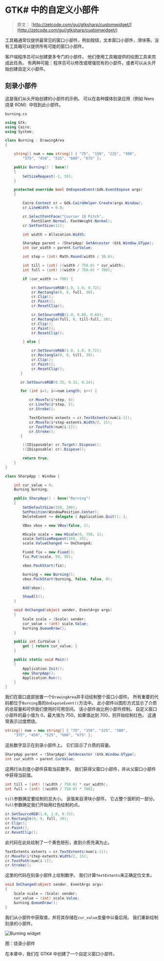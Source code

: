 # GTK# 中的自定义小部件 

> 原文： [http://zetcode.com/gui/gtksharp/customwidget/](http://zetcode.com/gui/gtksharp/customwidget/)

工具箱通常仅提供最常见的窗口小部件，例如按钮，文本窗口小部件，滑块等。没有工具箱可以提供所有可能的窗口小部件。

客户端程序员可以创建更多专门的小部件。 他们使用工具箱提供的绘图工具来完成此任务。 有两种可能：程序员可以修改或增强现有的小部件，或者可以从头开始创建自定义小部件。

## 刻录小部件

这是我们从头开始创建的小部件的示例。 可以在各种媒体刻录应用（例如 Nero 烧录 ROM）中找到此小部件。

`burning.cs`

```cs
using Gtk;
using Cairo;
using System;

class Burning : DrawingArea
{

    string[] num = new string[] { "75", "150", "225", "300", 
        "375", "450", "525", "600", "675" };

    public Burning() : base()
    {
        SetSizeRequest(-1, 30);
    }

    protected override bool OnExposeEvent(Gdk.EventExpose args)
    {

        Cairo.Context cr = Gdk.CairoHelper.Create(args.Window);
        cr.LineWidth = 0.8;

        cr.SelectFontFace("Courier 10 Pitch", 
            FontSlant.Normal, FontWeight.Normal);
        cr.SetFontSize(11);

        int width = Allocation.Width;

        SharpApp parent = (SharpApp) GetAncestor (Gtk.Window.GType);        
        int cur_width = parent.CurValue;

        int step = (int) Math.Round(width / 10.0);

        int till = (int) ((width / 750.0) * cur_width);
        int full = (int) ((width / 750.0) * 700);

        if (cur_width >= 700) {

            cr.SetSourceRGB(1.0, 1.0, 0.72);
            cr.Rectangle(0, 0, full, 30);
            cr.Clip();
            cr.Paint();
            cr.ResetClip();

            cr.SetSourceRGB(1.0, 0.68, 0.68);
            cr.Rectangle(full, 0, till-full, 30);    
            cr.Clip();
            cr.Paint();
            cr.ResetClip();

        } else { 

            cr.SetSourceRGB(1.0, 1.0, 0.72);
            cr.Rectangle(0, 0, till, 30);
            cr.Clip();
            cr.Paint();
            cr.ResetClip();
       }  

       cr.SetSourceRGB(0.35, 0.31, 0.24);

       for (int i=1; i<=num.Length; i++) {

           cr.MoveTo(i*step, 0);
           cr.LineTo(i*step, 5);    
           cr.Stroke();

           TextExtents extents = cr.TextExtents(num[i-1]);
           cr.MoveTo(i*step-extents.Width/2, 15);
           cr.TextPath(num[i-1]);
           cr.Stroke();
       }

        ((IDisposable) cr.Target).Dispose();                                      
        ((IDisposable) cr).Dispose();

        return true;
    }
}

class SharpApp : Window {

    int cur_value = 0;
    Burning burning;

    public SharpApp() : base("Burning")
    {
        SetDefaultSize(350, 200);
        SetPosition(WindowPosition.Center);
        DeleteEvent += delegate { Application.Quit(); };

        VBox vbox = new VBox(false, 2);

        HScale scale = new HScale(0, 750, 1);
        scale.SetSizeRequest(160, 35);
        scale.ValueChanged += OnChanged;

        Fixed fix = new Fixed();
        fix.Put(scale, 50, 50);

        vbox.PackStart(fix);

        burning = new Burning();
        vbox.PackStart(burning, false, false, 0);

        Add(vbox);

        ShowAll();
    }

    void OnChanged(object sender, EventArgs args)
    {
        Scale scale = (Scale) sender;
        cur_value = (int) scale.Value;
        burning.QueueDraw();
    }

    public int CurValue {
        get { return cur_value; }
    }

    public static void Main()
    {
        Application.Init();
        new SharpApp();
        Application.Run();
    }
}

```

我们在窗口底部放置一个`DrawingArea`并手动绘制整个窗口小部件。 所有重要的代码都位于`Burning`类的`OnExposeEvent()`方法中。 此小部件以图形方式显示了介质的总容量和可供我们使用的可用空间。 该小部件由比例小部件控制。 自定义窗口小部件的最小值为 0，最大值为 750。如果值达到 700，则开始绘制红色。 这通常表示过度燃烧。

```cs
string[] num = new string[] { "75", "150", "225", "300", 
    "375", "450", "525", "600", "675" };

```

这些数字显示在刻录小部件上。 它们显示了介质的容量。

```cs
SharpApp parent = (SharpApp) GetAncestor (Gtk.Window.GType);        
int cur_width = parent.CurValue;

```

这两行从刻度小部件获取当前数字。 我们获得父窗口小部件，并从父窗口小部件中获得当前值。

```cs
int till = (int) ((width / 750.0) * cur_width);
int full = (int) ((width / 750.0) * 700);

```

`till`参数确定要绘制的总大小。 该值来自滑块小部件。 它占整个面积的一部分。 `full`参数确定我们开始用红色绘制的点。

```cs
cr.SetSourceRGB(1.0, 1.0, 0.72);
cr.Rectangle(0, 0, full, 30);
cr.Clip();
cr.Paint();
cr.ResetClip();

```

此代码在此处绘制了一个黄色矩形，直到介质充满为止。

```cs
TextExtents extents = cr.TextExtents(num[i-1]);
cr.MoveTo(i*step-extents.Width/2, 15);
cr.TextPath(num[i-1]);
cr.Stroke();

```

这里的代码在刻录小部件上绘制数字。 我们计算`TextExtents`来正确定位文本。

```cs
void OnChanged(object sender, EventArgs args)
{
    Scale scale = (Scale) sender;
    cur_value = (int) scale.Value;
    burning.QueueDraw();
}

```

我们从小部件中获取值，并将其存储在`cur_value`变量中以备后用。 我们重新绘制刻录的小部件。

![Burning widget](img/e2235d128fceb509a7f7200eb41349a0.jpg)

图：烧录小部件

在本章中，我们在 GTK# 中创建了一个自定义窗口小部件。